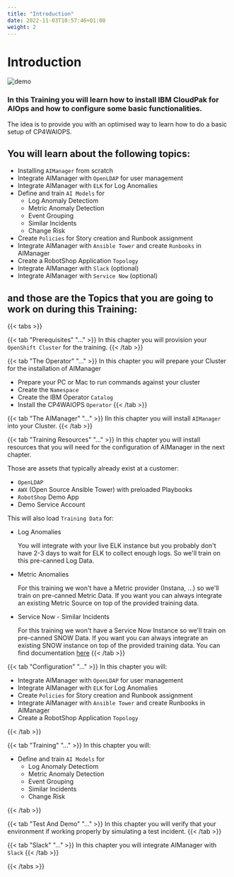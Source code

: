 ```yaml
---
title: "Introduction"
date: 2022-11-03T10:57:46+01:00
weight: 2
---
```


# Introduction

![demo](/cp4waiops-training/pics/00_aimanager_insights.png)




### In this Training you will learn how to install IBM CloudPak for AIOps and how to configure some basic functionalities.

The idea is to provide you with an optimised way to learn how to do a basic setup of CP4WAIOPS.

## You will learn about the following topics:

- Installing `AIManager` from scratch
- Integrate AIManager with `OpenLDAP` for user management
- Integrate AIManager with `ELK` for Log Anomalies
- Define and train `AI Models` for
  - Log Anomaly Detectiom
  - Metric Anomaly Detection
  - Event Grouping
  - Similar Incidents
  - Change Risk 
- Create `Policies` for Story creation and Runbook assignment
- Integrate AIManager with `Ansible Tower` and create `Runbooks` in AIManager
- Create a RobotShop Application `Topology`
- Integrate AIManager with `Slack` (optional)
- Integrate AIManager with `Service Now` (optional)


## and those are the Topics that you are going to work on during this Training:

{{< tabs >}}

{{< tab "Prerequisites" "..." >}}
In this chapter you will provision your `OpenShift Cluster` for the training.
{{< /tab >}}

{{< tab "The Operator" "..." >}}
In this chapter you will prepare your Cluster for the installation of AIManager

* Prepare your PC or Mac to run commands against your cluster
* Create the `Namespace`
* Create the IBM Operator `Catalog`
* Install the CP4WAIOPS `Operator`
{{< /tab >}}

{{< tab "The AIManager" "..." >}}
IIn this chapter you will install `AIManager` into your Cluster.
{{< /tab >}}

{{< tab "Training Resources" "..." >}}
In this chapter you will install resources that you will need for the configuration of AIManager in the next chapter.

Those are assets that typically already exist at a customer:

* `OpenLDAP`
* `AWX` (Open Source Ansible Tower) with preloaded Playbooks
* `RobotShop` Demo App
* Demo Service Account

This will also load `Training Data` for:

* Log Anomalies

	You will integrate with your live ELK instance but you probably don't have 2-3 days to wait for ELK to collect enough logs.
	So we'll train on this pre-canned Log Data.
	
* Metric Anomalies

	For this training we won't have a Metric provider (Instana, ...) so we'll train on pre-canned Metric Data.
	If you want you can always integrate an existing Metric Source on top of the provided training data.
	
* Service Now - Similar Incidents

	For this training we won't have a Service Now Instance so we'll train on pre-canned SNOW Data.
	If you want you can always integrate an existing SNOW instance on top of the provided training data.
	You can find documentation [here](./INTEGRATION_SNOW.md)
{{< /tab >}}

{{< tab "Configuration" "..." >}}
In this chapter you will:

- Integrate AIManager with `OpenLDAP` for user management
- Integrate AIManager with `ELK` for Log Anomalies
- Create `Policies` for Story creation and Runbook assignment
- Integrate AIManager with `Ansible Tower` and create Runbooks in AIManager
- Create a RobotShop Application `Topology`

{{< /tab >}}

{{< tab "Training" "..." >}}
In this chapter you will:

- Define and train `AI Models` for
  - Log Anomaly Detectiom
  - Metric Anomaly Detection
  - Event Grouping
  - Similar Incidents
  - Change Risk 

{{< /tab >}}

{{< tab "Test And Demo" "..." >}}
In this chapter you will verify that your environment if working properly by simulating a test incident.
{{< /tab >}}

{{< tab "Slack" "..." >}}
In this chapter you will integrate AIManager with `Slack`
{{< /tab >}}


{{< /tabs >}}




